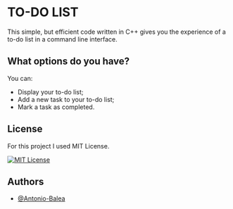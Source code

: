 # TO-DO LIST

This simple, but efficient code written in C++ gives you the experience of a to-do list in a command line interface.

## What options do you have?

You can:
- Display your to-do list;
- Add a new task to your to-do list;
- Mark a task as completed.

## License

For this project I used MIT License.

[![MIT License](https://img.shields.io/badge/License-MIT-green.svg)](https://choosealicense.com/licenses/mit/)

## Authors

- [@Antonio-Balea](https://www.github.com/antonio-balea)
